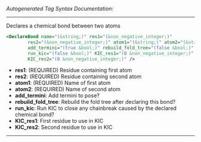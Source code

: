 <!-- THIS IS AN AUTOGENERATED FILE: Don't edit it directly, instead change the schema definition in the code itself. -->

_Autogenerated Tag Syntax Documentation:_

---
Declares a chemical bond between two atoms

```xml
<DeclareBond name="(&string;)" res1="(&non_negative_integer;)"
        res2="(&non_negative_integer;)" atom1="(&string;)" atom2="(&string;)"
        add_termini="(true &bool;)" rebuild_fold_tree="(false &bool;)"
        run_kic="(false &bool;)" KIC_res1="(0 &non_negative_integer;)"
        KIC_res2="(0 &non_negative_integer;)" />
```

-   **res1**: (REQUIRED) Residue containing first atom
-   **res2**: (REQUIRED) Residue containing second atom
-   **atom1**: (REQUIRED) Name of first atom
-   **atom2**: (REQUIRED) Name of second atom
-   **add_termini**: Add termini to pose?
-   **rebuild_fold_tree**: Rebuild the fold tree after declaring this bond?
-   **run_kic**: Run KIC to close any chainbreak caused by the declared chemical bond?
-   **KIC_res1**: First residue to use in KIC
-   **KIC_res2**: Second residue to use in KIC

---
